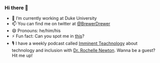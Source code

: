 ### Hi there 👋

- 🔭 I’m currently working at Duke University
- 📫 You can find me on twitter at [@BrewerDrewer](https://twitter.com/BrewerDrewer)
- 😄 Pronouns: he/him/his
- ⚡ Fun fact: Can you spot me in [this](https://www.youtube.com/watch?v=oL9WnB0qHBA)?
- 🎙 I have a weekly podcast called [Imminent Teachnology](https://podcast.imminentteachnology.com/) about technology and inclusion with [Dr. Rochelle Newton](https://www.linkedin.com/in/drrochellenewton/). Wanna be a guest? Hit me up!
